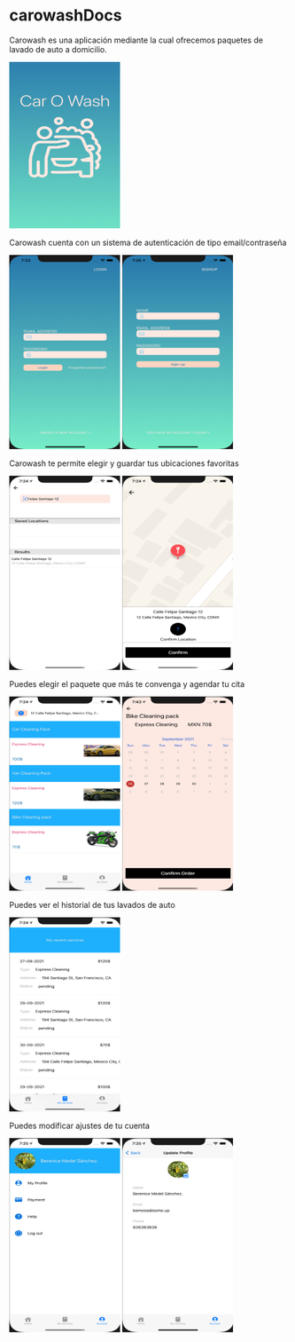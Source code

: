 # carowashDocs
Carowash es una aplicación mediante la cual ofrecemos paquetes de lavado de auto a domicilio.

<img src="assets/logo.png" width="200" height="300" />

Carowash cuenta con un sistema de autenticación de tipo email/contraseña

<img src="assets/login.png" width="200" height="350" /> <img src="assets/signup.png" width="200" height="350" />

Carowash te permite elegir y guardar tus ubicaciones favoritas

<img src="assets/ubication.png" width="200" height="350" /> <img src="assets/confirm.png" width="200" height="350" />

Puedes elegir el paquete que más te convenga y agendar tu cita

<img src="assets/services.png" width="200" height="350" /> <img src="assets/hour.png" width="200" height="350" />


Puedes ver el historial de tus lavados de auto

<img src="assets/recent.png" width="200" height="350" /> 

Puedes modificar ajustes de tu cuenta

<img src="assets/account.png" width="200" height="350" /> <img src="assets/profile.png" width="200" height="350" />
